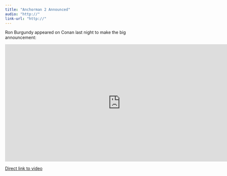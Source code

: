 ```yaml
---
title: "Anchorman 2 Announced"
audio: "http://"
link-url: "http://"
---
```

<p>Ron Burgundy appeared on Conan last night to make the big announcement:</p>
<p><iframe width="759" height="386" src="http://www.youtube.com/embed/MrNA7RjU91I" frameborder="0" allowfullscreen></iframe></p>
<p><a href="http://youtu.be/MrNA7RjU91I">Direct link to video</a></p>
